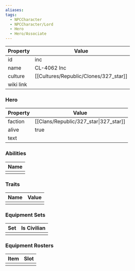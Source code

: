 ```yaml
---
aliases: 
tags:
  - NPCCharacter
  - NPCCharacter/Lord
  - Hero
  - Hero/Associate
---
```


| Property  | Value        |
| :-------- | ------------ |
| id        | inc          |
| name      | CL-4062 Inc  |
| culture   | [[Cultures/Republic/Clones/327_star]] |
| wiki link |              |
### Hero
| Property | Value                                 |
| -------- | ------------------------------------- |
| faction  | [[Clans/Republic/327_star\|327_star]] |
| alive    | true                                  |
| text     |                                       |

### Abilities
| Name |
| :--: |
|      |

### Traits
| Name | Value |
| ---- | ----- |
|      |       |

### Equipment Sets
| Set | Is Civilian |
| --- | ----------- |
|     |             |

### Equipment Rosters
| Item | Slot |
| ---- | ---- |
|      |      |
